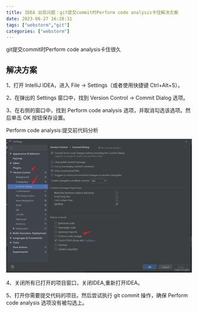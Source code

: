 ```yaml
---
title: IDEA 出现问题：git提交commit时Perform code analysis卡住解决方案
date: 2023-06-27 16:28:31
tags: ["webstorm","git"]
categories: ["webstorm"]
---
```


git提交commit时Perform code analysis卡住很久

## 解决方案
1、打开 IntelliJ IDEA，进入 File -> Settings（或者使用快捷键 Ctrl+Alt+S）。

2、在弹出的 Settings 窗口中，找到 Version Control -> Commit Dialog 选项。

3、在右侧的窗口中，找到 Perform code analysis 选项，并取消勾选该选项。然后单击 OK 按钮保存设置。

Perform code analysis:提交前代码分析

![](/images/954ad45cb4584dee88258887e904e879.png "")

4、关闭所有已打开的项目窗口，关闭IDEA,重新打开IDEA。

5、打开你需要提交代码的项目。然后尝试执行 git commit 操作，确保 Perform code analysis 选项没有被勾选上。
